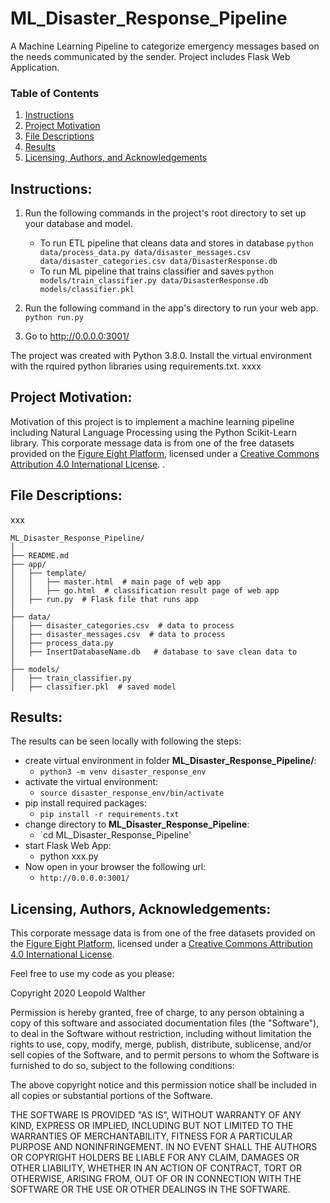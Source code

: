 # ML_Disaster_Response_Pipeline
A Machine Learning Pipeline to categorize emergency messages based on the needs communicated by the sender. Project includes Flask Web Application.

### Table of Contents

1. [Instructions](#instructions)
2. [Project Motivation](#motivation)
3. [File Descriptions](#files)
4. [Results](#results)
5. [Licensing, Authors, and Acknowledgements](#licensing)

## Instructions: <a name="instructions"></a>
1. Run the following commands in the project's root directory to set up your database and model.

    - To run ETL pipeline that cleans data and stores in database
        `python data/process_data.py data/disaster_messages.csv data/disaster_categories.csv data/DisasterResponse.db`
    - To run ML pipeline that trains classifier and saves
        `python models/train_classifier.py data/DisasterResponse.db models/classifier.pkl`

2. Run the following command in the app's directory to run your web app.
    `python run.py`

3. Go to http://0.0.0.0:3001/


The project was created with Python 3.8.0.
Install the virtual environment with the rquired python libraries using
requirements.txt.
xxxx

## Project Motivation: <a name="motivation"></a>

Motivation of this project is to implement a machine learning pipeline
including Natural Language Processing using the Python Scikit-Learn library.
This corporate message data is from one of the free datasets provided on the
[Figure Eight Platform](https://appen.com/resources/datasets/), licensed under
a [Creative Commons Attribution 4.0 International License](https://creativecommons.org/licenses/by/4.0/).
.


## File Descriptions: <a name="files"></a>
xxx

```
ML_Disaster_Response_Pipeline/
│
├── README.md
├── app/
│   ├── template/
│   │   ├── master.html  # main page of web app
│   │   ├── go.html  # classification result page of web app
│   ├── run.py  # Flask file that runs app
│
├── data/
│   ├── disaster_categories.csv  # data to process
│   ├── disaster_messages.csv  # data to process
│   ├── process_data.py
│   ├── InsertDatabaseName.db   # database to save clean data to
│
├── models/
│   ├── train_classifier.py
│   ├── classifier.pkl  # saved model

```


## Results: <a name="results"></a>
The results can be seen locally with following the steps:
* create virtual environment in folder **ML_Disaster_Response_Pipeline/**:
  - `python3 -m venv disaster_response_env`
* activate the virtual environment:
  - `source disaster_response_env/bin/activate`
* pip install required packages:
  - `pip install -r requirements.txt`
* change directory to **ML_Disaster_Response_Pipeline**:
  - `cd ML_Disaster_Response_Pipeline'
* start Flask Web App:
  - python xxx.py
* Now open in your browser the following url:
  - `http://0.0.0.0:3001/`

## Licensing, Authors, Acknowledgements: <a name="licensing"></a>

This corporate message data is from one of the free datasets provided on the
[Figure Eight Platform](https://appen.com/resources/datasets/), licensed under
a [Creative Commons Attribution 4.0 International License](https://creativecommons.org/licenses/by/4.0/).

Feel free to use my code as you please:

Copyright 2020 Leopold Walther

Permission is hereby granted, free of charge, to any person obtaining a copy of this software and associated documentation files (the "Software"), to deal in the Software without restriction, including without limitation the rights to use, copy, modify, merge, publish, distribute, sublicense, and/or sell copies of the Software, and to permit persons to whom the Software is furnished to do so, subject to the following conditions:

The above copyright notice and this permission notice shall be included in all copies or substantial portions of the Software.

THE SOFTWARE IS PROVIDED "AS IS", WITHOUT WARRANTY OF ANY KIND, EXPRESS OR IMPLIED, INCLUDING BUT NOT LIMITED TO THE WARRANTIES OF MERCHANTABILITY, FITNESS FOR A PARTICULAR PURPOSE AND NONINFRINGEMENT. IN NO EVENT SHALL THE AUTHORS OR COPYRIGHT HOLDERS BE LIABLE FOR ANY CLAIM, DAMAGES OR OTHER LIABILITY, WHETHER IN AN ACTION OF CONTRACT, TORT OR OTHERWISE, ARISING FROM, OUT OF OR IN CONNECTION WITH THE SOFTWARE OR THE USE OR OTHER DEALINGS IN THE SOFTWARE.
